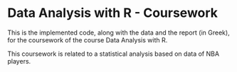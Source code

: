 # Data Analysis with R - Coursework

This is the implemented code, along with the data and the report (in Greek), for the coursework of the course Data Analysis with R.

This coursework is related to a statistical analysis based on data of NBA players.

